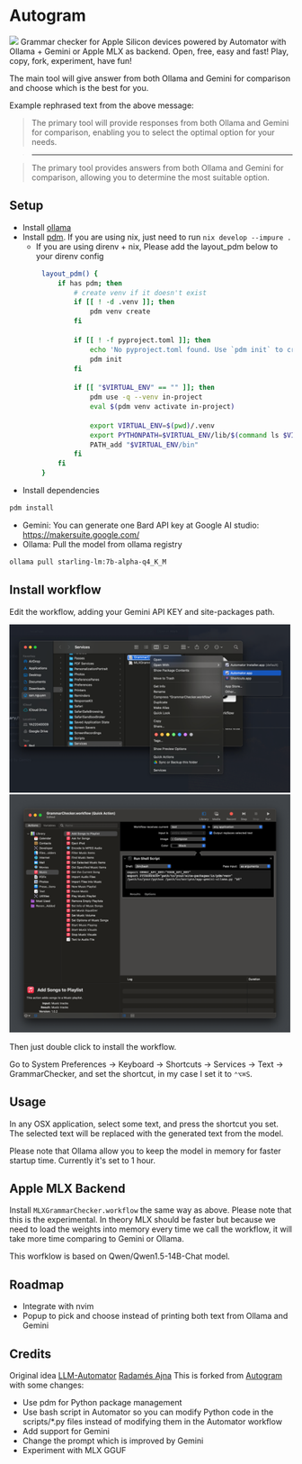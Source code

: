# Autogram
<img src="assets/autogram.jpg" style="max-width: 400px;" />
Grammar checker for Apple Silicon devices powered by Automator with Ollama + Gemini or Apple MLX as backend.
Open, free, easy and fast!
Play, copy, fork, experiment, have fun!

The main tool will give answer from both Ollama and Gemini for comparison and choose which is the best for you.

Example rephrased text from the above message:

> The primary tool will provide responses from both Ollama and Gemini for comparison, enabling you to select the optimal option for your needs.

> ------

> The primary tool provides answers from both Ollama and Gemini for comparison, allowing you to determine the most suitable option.

## Setup

- Install [ollama](https://ollama.ai/)
- Install [pdm](https://pdm-project.org/latest/#installation). If you are using nix, just need to run `nix develop --impure .`
    - If you are using direnv + nix, Please add the layout_pdm below to your direnv config

```sh
        layout_pdm() {
            if has pdm; then
                # create venv if it doesn't exist
                if [[ ! -d .venv ]]; then
                    pdm venv create
                fi

                if [[ ! -f pyproject.toml ]]; then
                    echo 'No pyproject.toml found. Use `pdm init` to create one first.'
                    pdm init
                fi

                if [[ "$VIRTUAL_ENV" == "" ]]; then
                    pdm use -q --venv in-project
                    eval $(pdm venv activate in-project)

                    export VIRTUAL_ENV=$(pwd)/.venv
                    export PYTHONPATH=$VIRTUAL_ENV/lib/$(command ls $VIRTUAL_ENV/lib | head -1)/site-packages:$PYTHONPATH
                    PATH_add "$VIRTUAL_ENV/bin"
                fi
            fi
        }
```

- Install dependencies

```python
pdm install
```

- Gemini: You can generate one Bard API key at Google AI studio: https://makersuite.google.com/
- Ollama: Pull the model from ollama registry

```sh
ollama pull starling-lm:7b-alpha-q4_K_M
```

## Install workflow

Edit the workflow, adding your Gemini API KEY and site-packages path.

<img src="assets/step-1.png" width="500"/>

<img src="assets/step-2.png" width="500"/>

Then just double click to install the workflow.

Go to System Preferences -> Keyboard -> Shortcuts -> Services -> Text -> GrammarChecker, and set the shortcut, in my case I set it to `⌃⌥⌘S`.

## Usage

In any OSX application, select some text, and press the shortcut you set. The selected text will be replaced with the generated text from the model.

Please note that Ollama allow you to keep the model in memory for faster startup time. Currently it's set to 1 hour.

## Apple MLX Backend

Install `MLXGrammarChecker.workflow` the same way as above. Please note that this is the experimental. In theory MLX should be faster but because we need to load the weights into memory every time we call the workflow, it will take more time comparing to Gemini or Ollama.

This worfklow is based on Qwen/Qwen1.5-14B-Chat model.

## Roadmap

- Integrate with nvim
- Popup to pick and choose instead of printing both text from Ollama and Gemini

## Credits
Original idea [LLM-Automator](https://github.com/radames/LLM-automator) [Radamés Ajna](https://github.com/radames)
This is forked from [Autogram](https://github.com/ivanfioravanti/autogram) with some changes:

- Use pdm for Python package management
- Use bash script in Automator so you can modify Python code in the scripts/*.py files instead of modifying them in the Automator workflow
- Add support for Gemini
- Change the prompt which is improved by Gemini
- Experiment with MLX GGUF
